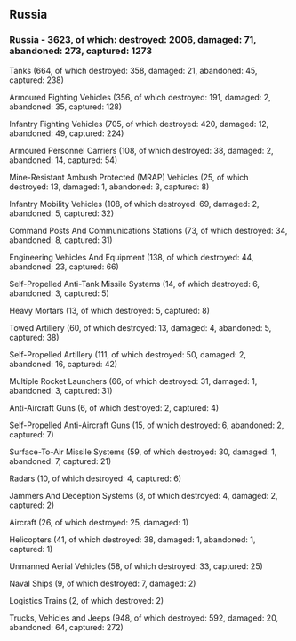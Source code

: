 
 
 ## Russia
 
 ### Russia - 3623, of which: destroyed: 2006, damaged: 71, abandoned: 273, captured: 1273

 

 

 Tanks (664, of which destroyed: 358, damaged: 21, abandoned: 45, captured: 238)

 Armoured Fighting Vehicles (356, of which destroyed: 191, damaged: 2, abandoned: 35, captured: 128)

 Infantry Fighting Vehicles (705, of which destroyed: 420, damaged: 12, abandoned: 49, captured: 224)

 Armoured Personnel Carriers (108, of which destroyed: 38, damaged: 2, abandoned: 14, captured: 54)

 Mine-Resistant Ambush Protected (MRAP) Vehicles (25, of which destroyed: 13, damaged: 1, abandoned: 3, captured: 8)

 Infantry Mobility Vehicles (108, of which destroyed: 69, damaged: 2, abandoned: 5, captured: 32)

 Command Posts And Communications Stations (73, of which destroyed: 34, abandoned: 8, captured: 31)

 Engineering Vehicles And Equipment (138, of which destroyed: 44, abandoned: 23, captured: 66)

 Self-Propelled Anti-Tank Missile Systems (14, of which destroyed: 6, abandoned: 3, captured: 5)

 Heavy Mortars (13, of which destroyed: 5, captured: 8)

 Towed Artillery (60, of which destroyed: 13, damaged: 4, abandoned: 5, captured: 38)

 Self-Propelled Artillery (111, of which destroyed: 50, damaged: 2, abandoned: 16, captured: 42)

 Multiple Rocket Launchers (66, of which destroyed: 31, damaged: 1, abandoned: 3, captured: 31)

 Anti-Aircraft Guns (6, of which destroyed: 2, captured: 4)

 Self-Propelled Anti-Aircraft Guns (15, of which destroyed: 6, abandoned: 2, captured: 7)

 Surface-To-Air Missile Systems (59, of which destroyed: 30, damaged: 1, abandoned: 7, captured: 21)

 Radars (10, of which destroyed: 4, captured: 6)

 Jammers And Deception Systems (8, of which destroyed: 4, damaged: 2, captured: 2)

 Aircraft (26, of which destroyed: 25, damaged: 1)

 Helicopters (41, of which destroyed: 38, damaged: 1, abandoned: 1, captured: 1)

 Unmanned Aerial Vehicles (58, of which destroyed: 33, captured: 25)

 Naval Ships (9, of which destroyed: 7, damaged: 2)

 Logistics Trains (2, of which destroyed: 2)

 Trucks, Vehicles and Jeeps (948, of which destroyed: 592, damaged: 20, abandoned: 64, captured: 272)

